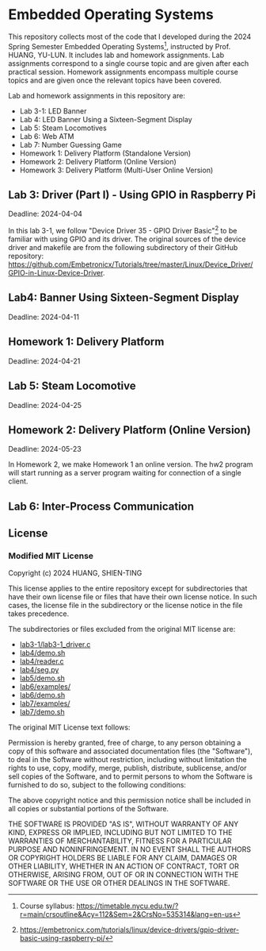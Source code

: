 # Embedded Operating Systems

This repository collects most of the code that I developed during the 2024 Spring Semester Embedded Operating Systems[^syllabus], instructed by Prof. HUANG, YU-LUN. It includes lab and homework assignments. Lab assignments correspond to a single course topic and are given after each practical session. Homework assignments encompass multiple course topics and are given once the relevant topics have been covered.

[^syllabus]: Course syllabus: <https://timetable.nycu.edu.tw/?r=main/crsoutline&Acy=112&Sem=2&CrsNo=535314&lang=en-us>

Lab and homework assignments in this repository are:

- Lab 3-1: LED Banner
- Lab 4: LED Banner Using a Sixteen-Segment Display
- Lab 5: Steam Locomotives
- Lab 6: Web ATM
- Lab 7: Number Guessing Game
- Homework 1: Delivery Platform (Standalone Version)
- Homework 2: Delivery Platform (Online Version)
- Homework 3: Delivery Platform (Multi-User Online Version)

## Lab 3: Driver (Part I) - Using GPIO in Raspberry Pi

Deadline: 2024-04-04

In this lab 3-1, we follow "Device Driver 35 - GPIO Driver Basic"[^1] to be familiar with using GPIO and its driver. The original sources of the device driver and makefile are from the following subdirectory of their GitHub repository: https://github.com/Embetronicx/Tutorials/tree/master/Linux/Device_Driver/GPIO-in-Linux-Device-Driver.

[^1]: https://embetronicx.com/tutorials/linux/device-drivers/gpio-driver-basic-using-raspberry-pi/

## Lab4: Banner Using Sixteen-Segment Display

Deadline: 2024-04-11

## Homework 1: Delivery Platform

Deadline: 2024-04-21

## Lab 5: Steam Locomotive

Deadline: 2024-04-25

## Homework 2: Delivery Platform (Online Version)

Deadline: 2024-05-23

In Homework 2, we make Homework 1 an online version. The hw2 program will start running as a server program waiting for connection of a single client.

## Lab 6: Inter-Process Communication

## License

### Modified MIT License

Copyright (c) 2024 HUANG, SHIEN-TING

This license applies to the entire repository except for subdirectories that have their own license file or files that have their own license notice. In such cases, the license file in the subdirectory or the license notice in the file takes precedence.

The subdirectories or files excluded from the original MIT license are:

- [lab3-1/lab3-1_driver.c](./lab3-1/lab3-1_driver.c)
- [lab4/demo.sh](./lab4/demo.sh)
- [lab4/reader.c](./lab4/reader.c)
- [lab4/seg.py](./lab4/seg.py)
- [lab5/demo.sh](./lab5/demo.sh)
- [lab6/examples/](./lab6/examples/)
- [lab6/demo.sh](./lab6/demo.sh)
- [lab7/examples/](./lab7/examples/)
- [lab7/demo.sh](./lab7/demo.sh)

The original MIT License text follows:

Permission is hereby granted, free of charge, to any person obtaining a copy of this software and associated documentation files (the "Software"), to deal in the Software without restriction, including without limitation the rights to use, copy, modify, merge, publish, distribute, sublicense, and/or sell copies of the Software, and to permit persons to whom the Software is furnished to do so, subject to the following conditions:

The above copyright notice and this permission notice shall be included in all copies or substantial portions of the Software.

THE SOFTWARE IS PROVIDED "AS IS", WITHOUT WARRANTY OF ANY KIND, EXPRESS OR IMPLIED, INCLUDING BUT NOT LIMITED TO THE WARRANTIES OF MERCHANTABILITY, FITNESS FOR A PARTICULAR PURPOSE AND NONINFRINGEMENT. IN NO EVENT SHALL THE AUTHORS OR COPYRIGHT HOLDERS BE LIABLE FOR ANY CLAIM, DAMAGES OR OTHER LIABILITY, WHETHER IN AN ACTION OF CONTRACT, TORT OR OTHERWISE, ARISING FROM, OUT OF OR IN CONNECTION WITH THE SOFTWARE OR THE USE OR OTHER DEALINGS IN THE SOFTWARE.
